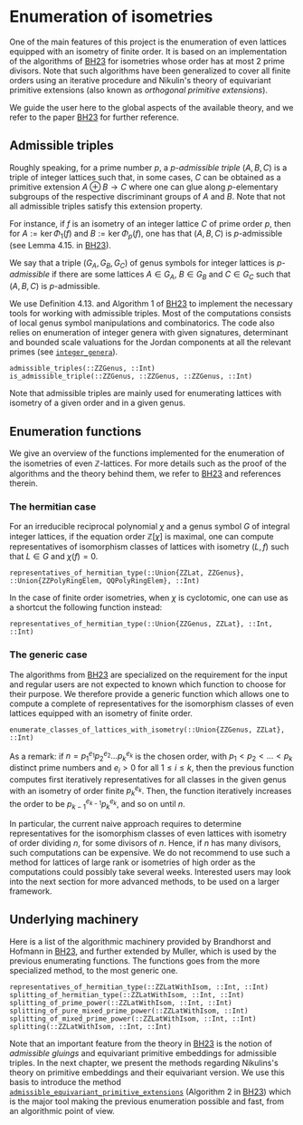 # Enumeration of isometries

One of the main features of this project is the enumeration of even lattices
equipped with an isometry of finite order. It is based on an implementation of
the algorithms of [BH23](@cite) for isometries whose order has at most 2 prime
divisors. Note that such algorithms have been generalized to cover all finite
orders using an iterative procedure and Nikulin's theory of equivariant
primitive extensions (also known as _orthogonal primitive extensions_).

We guide the user here to the global aspects of the available theory, and we
refer to the paper [BH23](@cite) for further reference.

## Admissible triples

Roughly speaking, for a prime number $p$, a *$p$-admissible triple* $(A, B, C)$
is a triple of integer lattices such that, in some cases, $C$ can be obtained
as a primitive extension $A \oplus B \to C$ where one can glue along
$p$-elementary subgroups of the respective discriminant groups of $A$ and $B$.
Note that not all admissible triples satisfy this extension property.

For instance, if $f$ is an isometry of an integer lattice $C$ of prime order
$p$, then for $A := \ker \Phi_1(f)$ and $B := \ker \Phi_p(f)$, one has that
$(A, B, C)$ is $p$-admissible (see Lemma 4.15. in [BH23](@cite)).

We say that a triple $(G_A, G_B, G_C)$ of genus symbols for integer lattices is
*$p$-admissible* if there are some lattices $A \in G_A$, $B \in G_B$ and
$C \in G_C$ such that $(A, B, C)$ is $p$-admissible.

We use Definition 4.13. and Algorithm 1 of [BH23](@cite) to implement the
necessary tools for working with admissible triples. Most of the computations
consists of local genus symbol manipulations and combinatorics. The code also
relies on enumeration of integer genera with given signatures, determinant
and bounded scale valuations for the Jordan components at all the relevant
primes (see [`integer_genera`](@ref)).

```@docs
admissible_triples(::ZZGenus, ::Int)
is_admissible_triple(::ZZGenus, ::ZZGenus, ::ZZGenus, ::Int)
```

Note that admissible triples are mainly used for enumerating lattices with
isometry of a given order and in a given genus.

## Enumeration functions

We give an overview of the functions implemented for the enumeration of the
isometries of even $\mathbb{Z}$-lattices. For more details such as the proof
of the algorithms and the theory behind them, we refer to [BH23](@cite) and
references therein.

### The hermitian case

For an irreducible reciprocal polynomial $\chi$ and a genus symbol $G$
of integral integer lattices, if the equation order $\mathbb{Z}[\chi]$ is maximal,
one can compute representatives of isomorphism classes of lattices with isometry
$(L, f)$ such that $L\in G$ and $\chi(f) = 0$.

```@docs
representatives_of_hermitian_type(::Union{ZZLat, ZZGenus}, ::Union{ZZPolyRingElem, QQPolyRingElem}, ::Int)
```

In the case of finite order isometries, when $\chi$ is cyclotomic, one can use
as a shortcut the following function instead:

```@docs
representatives_of_hermitian_type(::Union{ZZGenus, ZZLat}, ::Int, ::Int)
```

### The generic case

The algorithms from [BH23](@cite) are specialized on the requirement for the
input and regular users are not expected to known which function to choose for
their purpose. We therefore provide a generic function which allows one to
compute a complete of representatives for the isomorphism classes of even
lattices equipped with an isometry of finite order.

```@docs
enumerate_classes_of_lattices_with_isometry(::Union{ZZGenus, ZZLat}, ::Int)
```

As a remark: if $n = p_1^{e_1}p_2^{e_2}...p_k^{e_k}$ is the chosen order, with
$p_1 < p_2 < ... < p_k$ distinct prime numbers and $e_i > 0$ for all $1\leq
i\leq k$, then the previous function computes first iteratively representatives
for all classes in the given genus with an isometry of order finite
$p_k^{e_k}$. Then, the function iteratively increases the order to be
$p_{k-1}^{e_{k-1}}p_k^{e_k}$, and so on until $n$.

In particular, the current naive approach requires to determine representatives
for the isomorphism classes of even lattices with isometry of order dividing
$n$, for some divisors of $n$. Hence, if $n$ has many divisors, such
computations can be expensive. We do not recommend to use such a method for
lattices of large rank or isometries of high order as the computations could
possibly take several weeks. Interested users may look into the next section
for more advanced methods, to be used on a larger framework.

## Underlying machinery

Here is a list of the algorithmic machinery provided by Brandhorst and Hofmann
in [BH23](@cite), and further extended by Muller, which is used by the previous
enumerating functions. The functions goes from the more specialized method, to
the most generic one.

```@docs
representatives_of_hermitian_type(::ZZLatWithIsom, ::Int, ::Int)
splitting_of_hermitian_type(::ZZLatWithIsom, ::Int, ::Int)
splitting_of_prime_power(::ZZLatWithIsom, ::Int, ::Int)
splitting_of_pure_mixed_prime_power(::ZZLatWithIsom, ::Int)
splitting_of_mixed_prime_power(::ZZLatWithIsom, ::Int, ::Int)
splitting(::ZZLatWithIsom, ::Int, ::Int)
```

Note that an important feature from the theory in [BH23](@cite) is the notion
of *admissible gluings* and equivariant primitive embeddings for admissible
triples. In the next chapter, we present the methods regarding Nikulins's
theory on primitive embeddings and their equivariant version. We use this
basis to introduce the method
[`admissible_equivariant_primitive_extensions`](@ref) (Algorithm 2 in
[BH23](@cite)) which is the major tool making the previous enumeration
possible and fast, from an algorithmic point of view.

